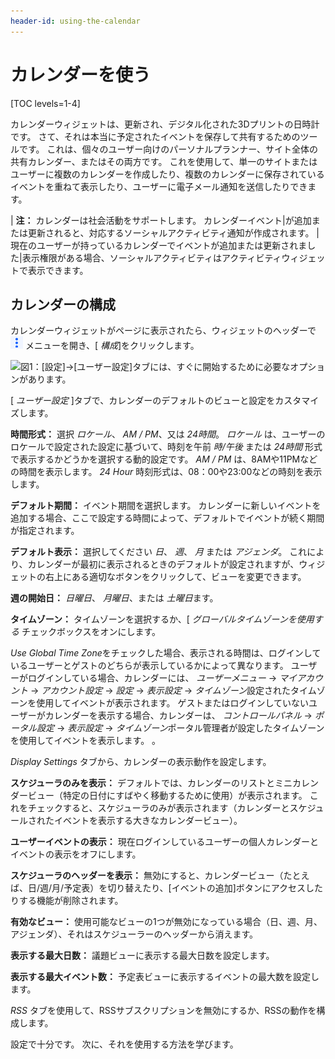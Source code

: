 ```yaml
---
header-id: using-the-calendar
---
```


# カレンダーを使う

[TOC levels=1-4]

カレンダーウィジェットは、更新され、デジタル化された3Dプリントの日時計です。 さて、それは本当に予定されたイベントを保存して共有するためのツールです。 これは、個々のユーザー向けのパーソナルプランナー、サイト全体の共有カレンダー、またはその両方です。 これを使用して、単一のサイトまたはユーザーに複数のカレンダーを作成したり、複数のカレンダーに保存されているイベントを重ねて表示したり、ユーザーに電子メール通知を送信したりできます。

| **注：** カレンダーは社会活動をサポートします。 カレンダーイベント|が追加または更新されると、対応するソーシャルアクティビティ通知が作成されます。 |現在のユーザーが持っているカレンダーでイベントが追加または更新されました|表示権限がある場合、ソーシャルアクティビティはアクティビティウィジェットで表示できます。

## カレンダーの構成[](id=configuring-the-calendar-portlet)

カレンダーウィジェットがページに表示されたら、ウィジェットのヘッダーで ![Options](../../images/icon-app-options.png) メニューを開き、[ *構成*]をクリックします。

![図1：[設定]→[ユーザー設定]タブには、すぐに開始するために必要なオプションがあります。](../../images/new-calendar-configuration.png)

[ *ユーザー設定* ]タブで、カレンダーのデフォルトのビューと設定をカスタマイズします。

**時間形式：** 選択 *ロケール*、 *AM / PM*、又は *24時間*。 *ロケール* は、ユーザーのロケールで設定された設定に基づいて、時刻を午前 *時/午後* または *24時間* 形式で表示するかどうかを選択する動的設定です。 *AM / PM* は、8AMや11PMなどの時間を表示します。 *24 Hour* 時刻形式は、08：00や23:00などの時刻を表示します。

**デフォルト期間：** イベント期間を選択します。 カレンダーに新しいイベントを追加する場合、ここで設定する時間によって、デフォルトでイベントが続く期間が指定されます。

**デフォルト表示：** 選択してください *日*、 *週*、 *月* または *アジェンダ*。 これにより、カレンダーが最初に表示されるときのデフォルトが設定されますが、ウィジェットの右上にある適切なボタンをクリックして、ビューを変更できます。

**週の開始日：** *日曜日*、 *月曜日*、または *土曜日*ます。

**タイムゾーン：** タイムゾーンを選択するか、[ *グローバルタイムゾーンを使用する* チェックボックスをオンにします。

*Use Global Time Zone*をチェックした場合、表示される時間は、ログインしているユーザーとゲストのどちらが表示しているかによって異なります。 ユーザーがログインしている場合、カレンダーには、 *ユーザーメニュー* → *マイアカウント* → *アカウント設定* → *設定* → *表示設定* → *タイムゾーン*設定されたタイムゾーンを使用してイベントが表示されます。 ゲストまたはログインしていないユーザーがカレンダーを表示する場合、カレンダーは、 *コントロールパネル* → *ポータル設定* → *表示設定* → *タイムゾーン*ポータル管理者が設定したタイムゾーンを使用してイベントを表示します。 。

*Display Settings* タブから、カレンダーの表示動作を設定します。

**スケジューラのみを表示：** デフォルトでは、カレンダーのリストとミニカレンダービュー（特定の日付にすばやく移動するために使用）が表示されます。 これをチェックすると、スケジューラのみが表示されます（カレンダーとスケジュールされたイベントを表示する大きなカレンダービュー）。

**ユーザーイベントの表示：** 現在ログインしているユーザーの個人カレンダーとイベントの表示をオフにします。

**スケジューラのヘッダーを表示：** 無効にすると、カレンダービュー（たとえば、日/週/月/予定表）を切り替えたり、[イベントの追加]ボタンにアクセスしたりする機能が削除されます。

**有効なビュー：** 使用可能なビューの1つが無効になっている場合（日、週、月、アジェンダ）、それはスケジューラーのヘッダーから消えます。

**表示する最大日数：** 議題ビューに表示する最大日数を設定します。

**表示する最大イベント数：** 予定表ビューに表示するイベントの最大数を設定します。

*RSS* タブを使用して、RSSサブスクリプションを無効にするか、RSSの動作を構成します。

設定で十分です。 次に、それを使用する方法を学びます。
